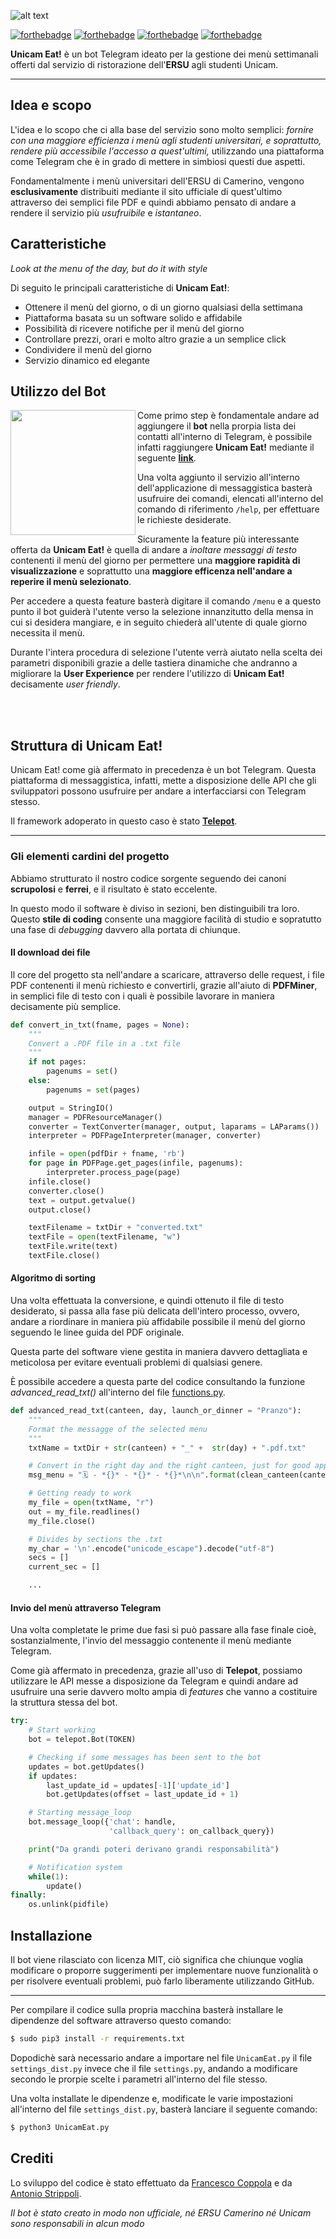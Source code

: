 

![alt text](https://i.imgur.com/oxhwj19.png "UnicamEat!")

[![forthebadge](http://forthebadge.com/images/badges/made-with-python.svg)](https://www.python.org/)
[![forthebadge](http://forthebadge.com/images/badges/built-with-love.svg)](https://www.paypal.me/azzeccagarbugli)
[![forthebadge](http://forthebadge.com/images/badges/powered-by-water.svg)](https://it.wikipedia.org/wiki/Acqua)
[![forthebadge](http://forthebadge.com/images/badges/cc-by-nd.svg)](https://opensource.org/licenses/MIT)

**Unicam Eat!** è un bot Telegram ideato per la gestione dei menù settimanali offerti dal servizio di ristorazione dell'**ERSU** agli studenti Unicam.

***

## Idea e scopo

L'idea e lo scopo che ci alla base del servizio sono molto semplici: *fornire con una maggiore efficienza i menù agli studenti universitari, e soprattutto, rendere più accessibile l'accesso a quest'ultimi,* utilizzando una piattaforma come Telegram che è in grado di mettere in simbiosi questi due aspetti.

Fondamentalmente i menù universitari dell'ERSU di Camerino, vengono **esclusivamente** distribuiti mediante il sito ufficiale di quest'ultimo attraverso dei semplici file PDF e quindi abbiamo pensato di andare a rendere il servizio più *usufruibile* e *istantaneo*.

## Caratteristiche

*Look at the menu of the day, but do it with style*

Di seguito le principali caratteristiche di **Unicam Eat!**:
* Ottenere il menù del giorno, o di un giorno qualsiasi della settimana
* Piattaforma basata su un software solido e affidabile
* Possibilità di ricevere notifiche per il menù del giorno
* Controllare prezzi, orari e molto altro grazie a un semplice click
* Condividere il menù del giorno
* Servizio dinamico ed elegante

## Utilizzo del Bot

<img align="left" width="200" src="https://i.imgur.com/qDUExac.jpg"> 

Come primo step è fondamentale andare ad aggiungere il **bot** nella prorpia lista dei contatti all'interno di Telegram, è possibile infatti raggiungere **Unicam Eat!** mediante il seguente [**link**](https://t.me/UnicamEatBot/).

Una volta aggiunto il servizio all'interno dell'applicazione di messaggistica basterà usufruire dei comandi, elencati all'interno del comando di riferimento ``/help``, per effettuare le richieste desiderate.

Sicuramente la feature più interessante offerta da **Unicam Eat!** è quella di andare a _inoltare messaggi di testo_ contenenti il menù del giorno per permettere una **maggiore rapidità di visualizzazione** e soprattutto una **maggiore efficenza nell'andare a reperire il menù selezionato**.

Per accedere a questa feature basterà digitare il comando ``/menu`` e a questo punto il bot guiderà l'utente verso la selezione innanzitutto della mensa in cui si desidera mangiare, e in seguito chiederà all'utente di quale giorno necessita il menù.

Durante l'intera procedura di selezione l'utente verrà aiutato nella scelta dei parametri disponibili grazie a delle tastiera dinamiche che andranno a migliorare la **User Experience** per rendere l'utilizzo di **Unicam Eat!** decisamente _user friendly_.

</br></br>

## Struttura di Unicam Eat!

Unicam Eat! come già affermato in precedenza è un bot Telegram. Questa piattaforma di messaggistica, infatti, mette a disposizione delle API che gli sviluppatori possono usufruire per andare a interfacciarsi con Telegram stesso. 

Il framework adoperato in questo caso è stato [**Telepot**](http://telepot.readthedocs.io/en/latest/).

---
### Gli elementi cardini del progetto

Abbiamo strutturato il nostro codice sorgente seguendo dei canoni **scrupolosi** e **ferrei**, e il risultato è stato eccelente.

In questo modo il software è diviso in sezioni, ben distinguibili tra loro. Questo **stile di coding** consente una maggiore facilità di studio e sopratutto una fase di *debugging* davvero alla portata di chiunque.


#### Il download dei file

Il core del progetto sta nell'andare a scaricare, attraverso delle request, i file PDF contenenti il menù richiesto e convertirli, grazie all'aiuto di **PDFMiner**, in semplici file di testo con i quali è possibile lavorare in maniera decisamente più semplice.

```python
def convert_in_txt(fname, pages = None):
    """
    Convert a .PDF file in a .txt file
    """
    if not pages:
        pagenums = set()
    else:
        pagenums = set(pages)

    output = StringIO()
    manager = PDFResourceManager()
    converter = TextConverter(manager, output, laparams = LAParams())
    interpreter = PDFPageInterpreter(manager, converter)

    infile = open(pdfDir + fname, 'rb')
    for page in PDFPage.get_pages(infile, pagenums):
        interpreter.process_page(page)
    infile.close()
    converter.close()
    text = output.getvalue()
    output.close()

    textFilename = txtDir + "converted.txt"
    textFile = open(textFilename, "w")
    textFile.write(text)
    textFile.close()
```
#### Algoritmo di sorting

Una volta effettuata la conversione, e quindi ottenuto il file di testo desiderato, si passa alla fase più delicata dell'intero processo, ovvero, andare a riordinare in maniera più affidabile possibile il menù del giorno seguendo le linee guida del PDF originale.

Questa parte del software viene gestita in maniera davvero dettagliata e meticolosa per evitare eventuali problemi di qualsiasi genere. 


È possibile accedere a questa parte del codice consultando la funzione *advanced_read_txt()* all'interno del file [functions.py](https://github.com/Azzeccagarbugli/UnicamEat/blob/master/functions.py).
```python
def advanced_read_txt(canteen, day, launch_or_dinner = "Pranzo"):
    """
    Format the messagge of the selected menu
    """
    txtName = txtDir + str(canteen) + "_" +  str(day) + ".pdf.txt"

    # Convert in the right day and the right canteen, just for good appaerence
    msg_menu = "🗓 - *{}* - *{}* - *{}*\n\n".format(clean_canteen(canteen), clean_day(day), launch_or_dinner)

    # Getting ready to work
    my_file = open(txtName, "r")
    out = my_file.readlines()
    my_file.close()

    # Divides by sections the .txt
    my_char = '\n'.encode("unicode_escape").decode("utf-8")
    secs = []
    current_sec = []

    ...
```

#### Invio del menù attraverso Telegram

Una volta completate le prime due fasi si può passare alla fase finale cioè, sostanzialmente, l'invio del messaggio contenente il menù mediante Telegram. 

Come già affermato in precedenza, grazie all'uso di **Telepot**, possiamo utilizzare le API messe a disposizione da Telegram e quindi andare ad usufruire una serie davvero molto ampia di *features* che vanno a costituire la struttura stessa del bot.

```python
try:
    # Start working
    bot = telepot.Bot(TOKEN)

    # Checking if some messages has been sent to the bot
    updates = bot.getUpdates()
    if updates:
        last_update_id = updates[-1]['update_id']
        bot.getUpdates(offset = last_update_id + 1)

    # Starting message_loop
    bot.message_loop({'chat': handle,
                      'callback_query': on_callback_query})

    print("Da grandi poteri derivano grandi responsabilità")

    # Notification system
    while(1):
        update()
finally:
    os.unlink(pidfile)
```


## Installazione

Il bot viene rilasciato con licenza MIT, ciò significa che chiunque voglia modificare o proporre suggerimenti per implementare nuove funzionalità o per risolvere eventuali problemi, può farlo liberamente utilizzando GitHub.

---

Per compilare il codice sulla propria macchina basterà installare le dipendenze del software attraverso questo comando:
```bash
$ sudo pip3 install -r requirements.txt
```
Dopodichè sarà necessario andare a importare nel file ``UnicamEat.py`` il file ``settings_dist.py`` invece che il file ``settings.py``, andando a modificare secondo le prorpie scelte i parametri all'interno del file stesso.

Una volta installate le dipendenze e, modificate le varie impostazioni all'interno del file ``settings_dist.py``, basterà lanciare il seguente comando:
```bash
$ python3 UnicamEat.py
```

## Crediti

Lo sviluppo del codice è stato effettuato da [Francesco Coppola](https://github.com/Azzeccagarbugli) e da [Antonio Strippoli](https://github.com/Porchetta).

*Il bot è stato creato in modo non ufficiale, né ERSU Camerino né Unicam sono responsabili in alcun modo*
